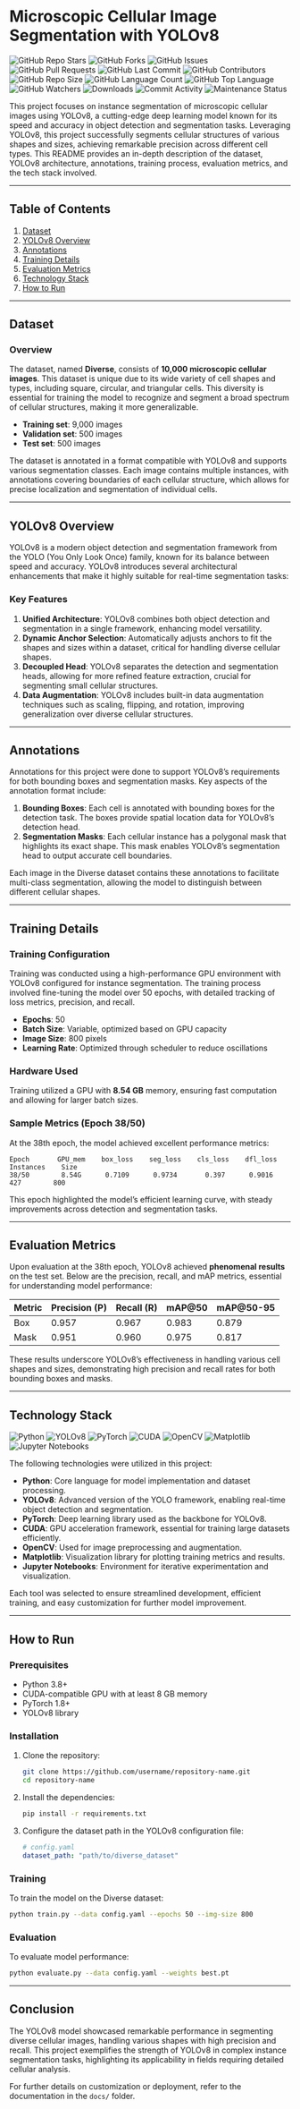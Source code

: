 # Microscopic Cellular Image Segmentation with YOLOv8
![GitHub Repo Stars](https://img.shields.io/github/stars/arpsn123/Cytomorph-YOLOv8?style=social)
![GitHub Forks](https://img.shields.io/github/forks/arpsn123/Cytomorph-YOLOv8?style=social)
![GitHub Issues](https://img.shields.io/github/issues/arpsn123/Cytomorph-YOLOv8)
![GitHub Pull Requests](https://img.shields.io/github/issues-pr/arpsn123/Cytomorph-YOLOv8)
![GitHub Last Commit](https://img.shields.io/github/last-commit/arpsn123/Cytomorph-YOLOv8)
![GitHub Contributors](https://img.shields.io/github/contributors/arpsn123/Cytomorph-YOLOv8)
![GitHub Repo Size](https://img.shields.io/github/repo-size/arpsn123/Cytomorph-YOLOv8)
![GitHub Language Count](https://img.shields.io/github/languages/count/arpsn123/Cytomorph-YOLOv8)
![GitHub Top Language](https://img.shields.io/github/languages/top/arpsn123/Cytomorph-YOLOv8)
![GitHub Watchers](https://img.shields.io/github/watchers/arpsn123/Cytomorph-YOLOv8?style=social)
![Downloads](https://img.shields.io/github/downloads/arpsn123/Cytomorph-YOLOv8/total)
![Commit Activity](https://img.shields.io/github/commit-activity/m/arpsn123/Cytomorph-YOLOv8)
![Maintenance Status](https://img.shields.io/badge/Maintained-Yes-green)

This project focuses on instance segmentation of microscopic cellular images using YOLOv8, a cutting-edge deep learning model known for its speed and accuracy in object detection and segmentation tasks. Leveraging YOLOv8, this project successfully segments cellular structures of various shapes and sizes, achieving remarkable precision across different cell types. This README provides an in-depth description of the dataset, YOLOv8 architecture, annotations, training process, evaluation metrics, and the tech stack involved.

---

## Table of Contents
1. [Dataset](#dataset)
2. [YOLOv8 Overview](#yolov8-overview)
3. [Annotations](#annotations)
4. [Training Details](#training-details)
5. [Evaluation Metrics](#evaluation-metrics)
6. [Technology Stack](#technology-stack)
7. [How to Run](#how-to-run)

---

## Dataset

### Overview
The dataset, named **Diverse**, consists of **10,000 microscopic cellular images**. This dataset is unique due to its wide variety of cell shapes and types, including square, circular, and triangular cells. This diversity is essential for training the model to recognize and segment a broad spectrum of cellular structures, making it more generalizable.

- **Training set**: 9,000 images
- **Validation set**: 500 images
- **Test set**: 500 images

The dataset is annotated in a format compatible with YOLOv8 and supports various segmentation classes. Each image contains multiple instances, with annotations covering boundaries of each cellular structure, which allows for precise localization and segmentation of individual cells.

---

## YOLOv8 Overview

YOLOv8 is a modern object detection and segmentation framework from the YOLO (You Only Look Once) family, known for its balance between speed and accuracy. YOLOv8 introduces several architectural enhancements that make it highly suitable for real-time segmentation tasks:

### Key Features
1. **Unified Architecture**: YOLOv8 combines both object detection and segmentation in a single framework, enhancing model versatility.
2. **Dynamic Anchor Selection**: Automatically adjusts anchors to fit the shapes and sizes within a dataset, critical for handling diverse cellular shapes.
3. **Decoupled Head**: YOLOv8 separates the detection and segmentation heads, allowing for more refined feature extraction, crucial for segmenting small cellular structures.
4. **Data Augmentation**: YOLOv8 includes built-in data augmentation techniques such as scaling, flipping, and rotation, improving generalization over diverse cellular structures.

---

## Annotations

Annotations for this project were done to support YOLOv8’s requirements for both bounding boxes and segmentation masks. Key aspects of the annotation format include:

1. **Bounding Boxes**: Each cell is annotated with bounding boxes for the detection task. The boxes provide spatial location data for YOLOv8’s detection head.
2. **Segmentation Masks**: Each cellular instance has a polygonal mask that highlights its exact shape. This mask enables YOLOv8’s segmentation head to output accurate cell boundaries.

Each image in the Diverse dataset contains these annotations to facilitate multi-class segmentation, allowing the model to distinguish between different cellular shapes.

---

## Training Details

### Training Configuration
Training was conducted using a high-performance GPU environment with YOLOv8 configured for instance segmentation. The training process involved fine-tuning the model over 50 epochs, with detailed tracking of loss metrics, precision, and recall.

- **Epochs**: 50
- **Batch Size**: Variable, optimized based on GPU capacity
- **Image Size**: 800 pixels
- **Learning Rate**: Optimized through scheduler to reduce oscillations

### Hardware Used
Training utilized a GPU with **8.54 GB** memory, ensuring fast computation and allowing for larger batch sizes.

### Sample Metrics (Epoch 38/50)
At the 38th epoch, the model achieved excellent performance metrics:

```
Epoch       GPU_mem    box_loss    seg_loss    cls_loss    dfl_loss   Instances    Size
38/50        8.54G      0.7109      0.9734       0.397      0.9016      427        800
```

This epoch highlighted the model’s efficient learning curve, with steady improvements across detection and segmentation tasks.

---

## Evaluation Metrics

Upon evaluation at the 38th epoch, YOLOv8 achieved **phenomenal results** on the test set. Below are the precision, recall, and mAP metrics, essential for understanding model performance:

| Metric         | Precision (P) | Recall (R) | mAP@50 | mAP@50-95 |
|----------------|---------------|------------|--------|-----------|
| Box            | 0.957         | 0.967      | 0.983  | 0.879     |
| Mask           | 0.951         | 0.960      | 0.975  | 0.817     |

These results underscore YOLOv8’s effectiveness in handling various cell shapes and sizes, demonstrating high precision and recall rates for both bounding boxes and masks.

---

## Technology Stack


![Python](https://img.shields.io/badge/Python-3.8%2B-blue)
![YOLOv8](https://img.shields.io/badge/YOLOv8-v8.0.0-blue)
![PyTorch](https://img.shields.io/badge/PyTorch-1.8%2B-orange)
![CUDA](https://img.shields.io/badge/CUDA-Compatible-green)
![OpenCV](https://img.shields.io/badge/OpenCV-4.x-red)
![Matplotlib](https://img.shields.io/badge/Matplotlib-3.5.1-yellow)
![Jupyter Notebooks](https://img.shields.io/badge/Jupyter-Notebook-orange)

The following technologies were utilized in this project:
- **Python**: Core language for model implementation and dataset processing.
- **YOLOv8**: Advanced version of the YOLO framework, enabling real-time object detection and segmentation.
- **PyTorch**: Deep learning library used as the backbone for YOLOv8.
- **CUDA**: GPU acceleration framework, essential for training large datasets efficiently.
- **OpenCV**: Used for image preprocessing and augmentation.
- **Matplotlib**: Visualization library for plotting training metrics and results.
- **Jupyter Notebooks**: Environment for iterative experimentation and visualization.

Each tool was selected to ensure streamlined development, efficient training, and easy customization for further model improvement.

---

## How to Run

### Prerequisites
- Python 3.8+
- CUDA-compatible GPU with at least 8 GB memory
- PyTorch 1.8+
- YOLOv8 library

### Installation

1. Clone the repository:
   ```bash
   git clone https://github.com/username/repository-name.git
   cd repository-name
   ```

2. Install the dependencies:
   ```bash
   pip install -r requirements.txt
   ```

3. Configure the dataset path in the YOLOv8 configuration file:
   ```yaml
   # config.yaml
   dataset_path: "path/to/diverse_dataset"
   ```

### Training
To train the model on the Diverse dataset:
```bash
python train.py --data config.yaml --epochs 50 --img-size 800
```

### Evaluation
To evaluate model performance:
```bash
python evaluate.py --data config.yaml --weights best.pt
```

---

## Conclusion

The YOLOv8 model showcased remarkable performance in segmenting diverse cellular images, handling various shapes with high precision and recall. This project exemplifies the strength of YOLOv8 in complex instance segmentation tasks, highlighting its applicability in fields requiring detailed cellular analysis.

For further details on customization or deployment, refer to the documentation in the `docs/` folder.